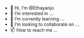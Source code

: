 - 👋 Hi, I’m @Ethayanjo
- 👀 I’m interested in ...
- 🌱 I’m currently learning ...
- 💞️ I’m looking to collaborate on ...
- 📫 How to reach me ...

<!---
Ethayanjo/Ethayanjo is a ✨ special ✨ repository because its `README.md` (this file) appears on your GitHub profile.
You can click the Preview link to take a look at your changes.
--->
